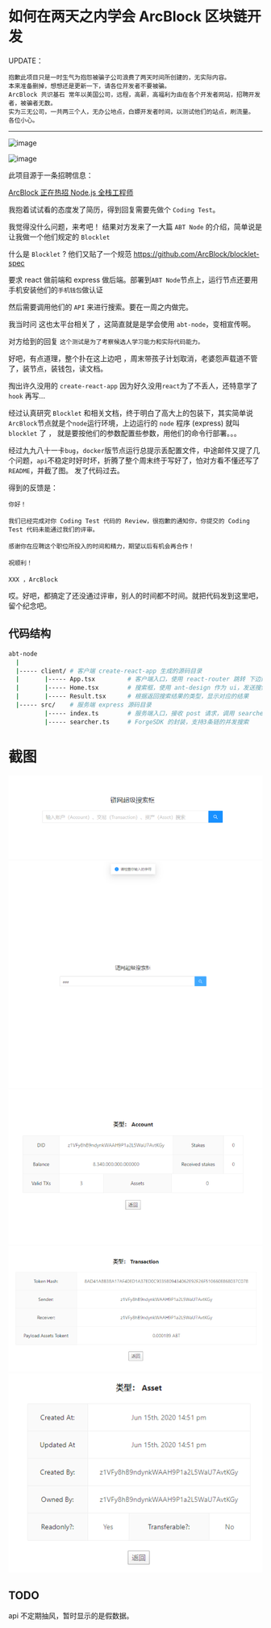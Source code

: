 # 如何在两天之内学会 ArcBlock 区块链开发


UPDATE： 

    抱歉此项目只是一时生气为抱怨被骗子公司浪费了两天时间所创建的，无实际内容。
    本来准备删掉，想想还是更新一下，请各位开发者不要被骗。
    ArcBlock 共识基石 常年以美国公司，远程，高薪，高福利为由在各个开发者网站，招聘开发者，被骗者无数。 
    实为三无公司，一共两三个人，无办公地点，白嫖开发者时间，以测试他们的站点，刷流量。 各位小心。


---

![image](https://user-images.githubusercontent.com/181506/116351291-028dc080-a826-11eb-9c4f-eba22e226955.png)


![image](https://user-images.githubusercontent.com/181506/116351238-e38f2e80-a825-11eb-9afa-99f23e93f75b.png)




此项目源于一条招聘信息：

[ArcBlock 正在热招 Node.js 全栈工程师](https://zhuanlan.zhihu.com/p/146561992)

我抱着试试看的态度发了简历，得到回复需要先做个 `Coding Test`。

我觉得没什么问题，来考吧！ 结果对方发来了一大篇 `ABT Node` 的介绍，简单说是让我做一个他们规定的 `Blocklet`

什么是 `Blocklet` ? 他们又贴了一个规范 https://github.com/ArcBlock/blocklet-spec

要求 react 做前端和 express 做后端。部署到`ABT Node`节点上，运行节点还要用手机安装他们的`手机钱包`做认证

然后需要调用他们的 `API` 来进行搜索。要在一周之内做完。

我当时问 这也太平台相关了 ，这简直就是是学会使用 `abt-node`，变相宣传啊。

对方给到的回复 `这个测试是为了考察候选人学习能力和实际代码能力。`

好吧，有点道理，整个扑在这上边吧 ，周末带孩子计划取消，老婆怨声载道不管了，装节点，装钱包，读文档。

掏出许久没用的 `create-react-app` 因为好久没用`react`为了不丢人，还特意学了 `hook` 再写...

经过认真研究 `Blocklet` 和相关文档，终于明白了高大上的包装下，其实简单说`ArcBlock`节点就是个`node`运行环境，上边运行的 `node` 程序 (express) 就叫 `blocklet` 了 ， 就是要按他们的参数配置些参数，用他们的命令行部署。。。

经过九九八十一卡`bug`，`docker`版节点运行总提示丢配置文件，中途邮件又提了几个问题，`api`不稳定时好时坏，折腾了整个周末终于写好了，怕对方看不懂还写了`README`，并截了图。 发了代码过去。

得到的反馈是：

```
你好！

我们已经完成对你 Coding Test 代码的 Review，很抱歉的通知你，你提交的 Coding Test 代码未能通过我们的评审。

感谢你在应聘这个职位所投入的时间和精力，期望以后有机会再合作！

祝顺利！

XXX ，ArcBlock
```

哎。好吧，都搞定了还没通过评审，别人的时间都不时间。就把代码发到这里吧，留个纪念吧。

## 代码结构

```bash
abt-node
  |
  |----- client/ # 客户端 create-react-app 生成的源码目录
  |       |----- App.tsx         # 客户端入口，使用 react-router 跳转 下边两个页面
  |       |----- Home.tsx        # 搜索框，使用 ant-design 作为 ui，发送搜索请求
  |       |----- Result.tsx      # 根据返回搜索结果的类型，显示对应的结果
  |----- src/    # 服务端 express 源码目录
          |----- index.ts        # 服务端入口，接收 post 请求，调用 searcher 搜索并返回结果
          |----- searcher.ts     # ForgeSDK 的封装，支持3条链的并发搜索
```

# 截图

![alt](./screenshots/1.png)
![alt](./screenshots/2.png)
![alt](./screenshots/3.png)
![alt](./screenshots/4.png)
![alt](./screenshots/5.png)

## TODO

api 不定期抽风，暂时显示的是假数据。
